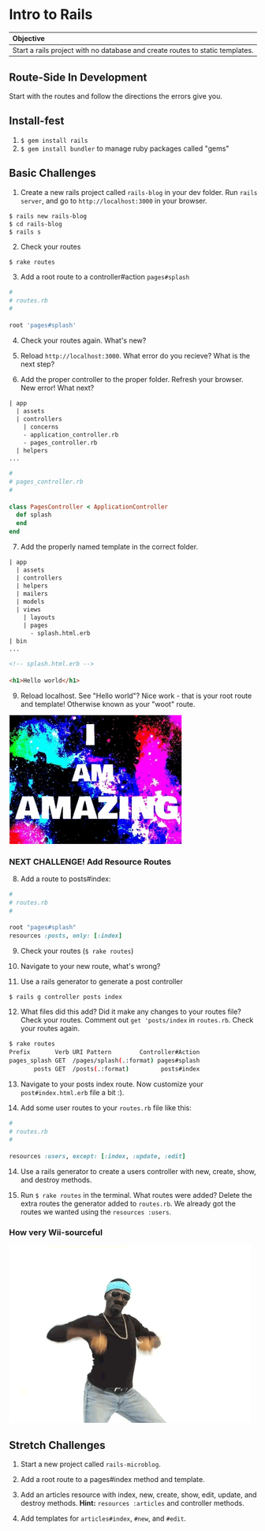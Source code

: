 # Intro to Rails

| Objective |
| :--- |
| Start a rails project with no database and create routes to static templates. |

## Route-Side In Development

Start with the routes and follow the directions the errors give you.

## Install-fest

1. `$ gem install rails`
2. `$ gem install bundler` to manage ruby packages called "gems"

## Basic Challenges

1. Create a new rails project called `rails-blog` in your dev folder. Run `rails server`, and go to `http://localhost:3000` in your browser.

  ```
  $ rails new rails-blog
  $ cd rails-blog
  $ rails s
  ```

2. Check your routes

  ```
  $ rake routes
  ```

3. Add a root route to a controller#action `pages#splash`

  ```ruby
  #
  # routes.rb
  #

  root 'pages#splash'
  ```

4. Check your routes again. What's new?

5. Reload `http://localhost:3000`. What error do you recieve? What is the next step?

6. Add the proper controller to the proper folder. Refresh your browser. New error! What next?

  ```
  | app
    | assets
    | controllers
      | concerns
      - application_controller.rb
      - pages_controller.rb
    | helpers
  ...
  ```

  ```ruby
  #
  # pages_controller.rb
  #

  class PagesController < ApplicationController
    def splash
    end
  end
  ```

7. Add the properly named template in the correct folder.

  ```
  | app
    | assets
    | controllers
    | helpers
    | mailers
    | models
    | views
      | layouts
      | pages
        - splash.html.erb
  | bin
  ...
  ```

  ```html
  <!-- splash.html.erb -->

  <h1>Hello world</h1>
  ```

9. Reload localhost. See "Hello world"? Nice work - that is your root route and template! Otherwise known as your "woot" route.

![woot](amazing.gif)

### NEXT CHALLENGE! Add Resource Routes

8. Add a route to posts#index:

  ```ruby
  #
  # routes.rb
  #

  root "pages#splash"
  resources :posts, only: [:index]
  ```

9. Check your routes (`$ rake routes`)

10. Navigate to your new route, what's wrong?

11. Use a rails generator to generate a post controller

  ```
  $ rails g controller posts index
  ```

12. What files did this add? Did it make any changes to your routes file? Check your routes. Comment out `get 'posts/index` in `routes.rb`. Check your routes again.

  ```bash
  $ rake routes
  Prefix       Verb URI Pattern        Controller#Action
  pages_splash GET  /pages/splash(.:format) pages#splash
         posts GET  /posts(.:format)         posts#index
  ```

13. Navigate to your posts index route. Now customize your `post#index.html.erb` file a bit :).

14. Add some user routes to your `routes.rb` file like this:

  ```ruby
  #
  # routes.rb
  #

  resources :users, except: [:index, :update, :edit]
  ```

14. Use a rails generator to create a users controller with new, create, show, and destroy methods.

15. Run `$ rake routes` in the terminal. What routes were added? Delete the extra routes the generator added to `routes.rb`. We already got the routes we wanted using the `resources :users`.

### How very Wii-sourceful

![wiisource](wisource.gif)

## Stretch Challenges

1. Start a new project called `rails-microblog`.

2. Add a root route to a pages#index method and template.

3. Add an articles resource with index, new, create, show, edit, update, and destroy methods. **Hint:** `resources :articles` and controller methods.

4. Add templates for `articles#index`, `#new`, and `#edit`.
